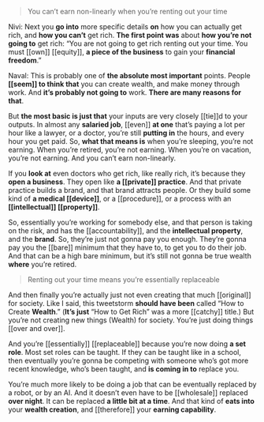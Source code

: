 > You can’t earn non-linearly when you’re renting out your time

Nivi: 
Next you __go into__ more specific details __on__
how you can actually get rich, and __how you can’t__ get rich. 
__The first point was__ about __how you’re not going to__ get rich: 
“You are not going to get rich renting out your time. 
You must [[own]] [[equity]], __a piece of the business__ to gain your __financial freedom__.”

Naval: 
This is probably one of __the absolute most important__ points. 
People __[[seem]] to think that__ you can create wealth, and make money through work. 
And __it’s probably not going to__ work. 
__There are many reasons for that__.

But __the most basic is just that__
your inputs are very closely [[tie]]d to your outputs. 
In almost any __salaried job__, [[even]] __at one__ that’s paying a lot per hour like a lawyer, or a doctor, you’re still __putting in__ the hours, and every hour you get paid.
So, __what that means is__
when you’re sleeping, you’re not earning. 
When you’re retired, you’re not earning. 
When you’re on vacation, you’re not earning. 
And you can’t earn non-linearly.

If you __look at__ even doctors who get rich, like really rich, it’s because they __open a business__. They open like __a [[private]] practice__. 
And that private practice builds a brand, and that brand attracts people. 
Or they build some kind of __a medical [[device]]__, 
or a [[procedure]], 
or a process with an __[[intellectual]] [[property]]__.

So, essentially you’re working for somebody else, and that person is taking on the risk, and has the [[accountability]], and the __intellectual property__, and the __brand__. 
So, they’re just not gonna pay you enough. They’re gonna pay you the [[bare]] minimum that they have to, to get you to do their job. And that can be a high bare minimum, but it’s still not gonna be true wealth __where__ you’re retired.

> Renting out your time means you’re essentially replaceable

And then finally you’re actually just not even creating that much [[original]] for society. 
Like I said, this tweetstorm __should have been__ called “How to Create __Wealth__.” (__It’s just__ “How to Get Rich” was a more [[catchy]] title.) 
But you’re not creating new things (Wealth) for society. 
You’re just doing things [[over and over]].

And you’re [[essentially]] [[replaceable]] because you’re now doing __a set role__. 
Most set roles can be taught. If they can be taught like in a school, then eventually you’re gonna be competing with someone who’s got more recent knowledge, who’s been taught, and __is coming in to__ replace you.

You’re much more likely to be doing a job that can be eventually replaced by a robot, or by an AI.
And it doesn’t even have to be [[wholesale]] replaced __over night__. 
It can be replaced __a little bit at a time__. 
And that kind of __eats into__ your __wealth creation__, and [[therefore]] your __earning capability__.
